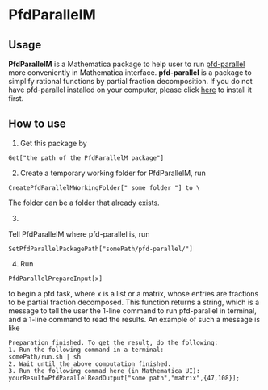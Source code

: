 # PfdParallelM

## Usage

**PfdParallelM** is a Mathematica package to help user to run [pfd-parallel](https://github.com/singular-gpispace/pfd-parallel) more conveniently in Mathematica interface. **pfd-parallel** is a package to simplify rational functions by partial fraction decomposition. If you do not have pfd-parallel installed on your computer, please click [here](https://github.com/singular-gpispace/pfd-parallel) to install it first.

## How to use
1. Get this package by 
```
Get["the path of the PfdParallelM package"]
```

2. Create a temporary working folder for PfdParallelM, run 
```
CreatePfdParallelMWorkingFolder[" some folder "] to \
```
The folder can be a folder that already exists.

3. 
Tell PfdParallelM where pfd-parallel is, run
```
SetPfdParallelPackagePath["somePath/pfd-parallel/"]
```

4. Run 
```
PfdParallelPrepareInput[x]
```
to begin a pfd task, where x is a list or a matrix, whose entries are fractions to be partial fraction decomposed. This function returns a string, which is a message to tell the user the 1-line command to run pfd-parallel in terminal, and a 1-line command to read the results. An example of such a message is like
```
Preparation finished. To get the result, do the following:
1. Run the following command in a terminal:
somePath/run.sh | sh
2. Wait until the above computation finished.
3. Run the following commad here (in Mathematica UI):
yourResult=PfdParallelReadOutput["some path","matrix",{47,108}];
```


